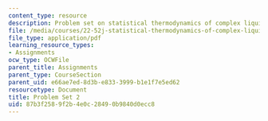 ```yaml
---
content_type: resource
description: Problem set on statistical thermodynamics of complex liquids.
file: /media/courses/22-52j-statistical-thermodynamics-of-complex-liquids-spring-2004/87b3f2589f2b4e0c28490b9840d0ecc8_52_hwiichen04.pdf
file_type: application/pdf
learning_resource_types:
- Assignments
ocw_type: OCWFile
parent_title: Assignments
parent_type: CourseSection
parent_uid: e66ae7ed-8d3b-e833-3999-b1e1f7e5ed62
resourcetype: Document
title: Problem Set 2
uid: 87b3f258-9f2b-4e0c-2849-0b9840d0ecc8
---
```

